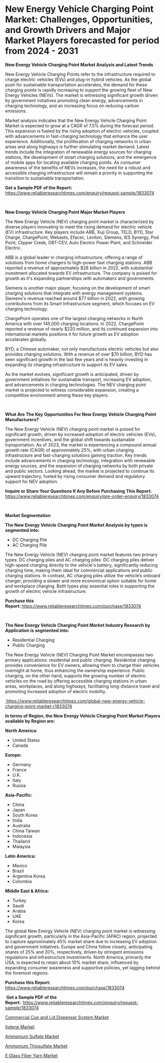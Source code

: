 <p><h1>New Energy Vehicle Charging Point Market: Challenges, Opportunities, and Growth Drivers and Major Market Players forecasted for period from 2024 - 2031</h1></p><p><strong>New Energy Vehicle Charging Point Market Analysis and Latest Trends</strong></p>
<p><p>New Energy Vehicle Charging Points refer to the infrastructure required to charge electric vehicles (EVs) and plug-in hybrid vehicles. As the global push for sustainable transportation accelerates, the demand for these charging points is rapidly increasing to support the growing fleet of New Energy Vehicles (NEVs). The market is witnessing significant growth driven by government initiatives promoting clean energy, advancements in charging technology, and an increasing focus on reducing carbon emissions.</p><p>Market analysis indicates that the New Energy Vehicle Charging Point Market is expected to grow at a CAGR of 7.5% during the forecast period. This expansion is fueled by the rising adoption of electric vehicles, coupled with advancements in fast-charging technology that enhance the user experience. Additionally, the proliferation of charging networks in urban areas and along highways is further stimulating market demand. Latest trends include the integration of renewable energy sources for charging stations, the development of smart charging solutions, and the emergence of mobile apps for locating available charging points. As consumer awareness of the benefits of NEVs increases, the need for a robust and accessible charging infrastructure will remain a priority in supporting the transition to sustainable transportation.</p></p>
<p><strong>Get a Sample PDF of the Report:&nbsp;</strong> <a href="https://www.reliableresearchtimes.com/enquiry/request-sample/1833074?utm_campaign=1287&utm_medium=2&utm_source=Github&utm_content=ia&utm_term=17102024&utm_id=new-energy-vehicle-charging-point">https://www.reliableresearchtimes.com/enquiry/request-sample/1833074</a></p>
<p>&nbsp;</p>
<p><strong>New Energy Vehicle Charging Point Major Market Players</strong></p>
<p><p>The New Energy Vehicle (NEV) charging point market is characterized by diverse players innovating to meet the rising demand for electric vehicle (EV) infrastructure. Key players include ABB, Xuji Group, TELD, BYD, Star Charge, ChargePoint, Webasto, Efacec, Leviton, Siemens, IES Synergy, Pod Point, Clipper Creek, DBT-CEV, Auto Electric Power Plant, and Schneider Electric.</p><p>ABB is a global leader in charging infrastructure, offering a range of solutions from home chargers to high-power fast charging stations. ABB reported a revenue of approximately $28 billion in 2022, with substantial investment allocated towards EV infrastructure. The company is poised for growth as it's expanding partnerships with automakers and governments.</p><p>Siemens is another major player, focusing on the development of smart charging solutions that integrate with energy management systems. Siemens's revenue reached around $77 billion in 2022, with growing contributions from its Smart Infrastructure segment, which focuses on EV charging technology.</p><p>ChargePoint operates one of the largest charging networks in North America with over 145,000 charging locations. In 2022, ChargePoint reported a revenue of nearly $220 million, and its continued expansion into international markets positions it for future growth as EV adoption accelerates globally.</p><p>BYD, a Chinese automaker, not only manufactures electric vehicles but also provides charging solutions. With a revenue of over $70 billion, BYD has seen significant growth in the last few years and is heavily investing in expanding its charging infrastructure to support its EV sales.</p><p>As the market evolves, significant growth is anticipated, driven by government initiatives for sustainable transport, increasing EV adoption, and advancements in charging technologies. The NEV charging point market is projected to witness considerable expansion, creating a competitive environment among these key players.</p></p>
<p>&nbsp;</p>
<p><strong>What Are The Key Opportunities For New Energy Vehicle Charging Point Manufacturers?</strong></p>
<p><p>The New Energy Vehicle (NEV) charging point market is poised for significant growth, driven by increased adoption of electric vehicles (EVs), government incentives, and the global shift towards sustainable transportation. As of 2023, the market is experiencing a compound annual growth rate (CAGR) of approximately 25%, with urban charging infrastructure and fast-charging solutions gaining traction. Key trends include advancements in charging technology, integration with renewable energy sources, and the expansion of charging networks by both private and public sectors. Looking ahead, the market is projected to continue its upward trajectory, fueled by rising consumer demand and regulatory support for NEV adoption.</p></p>
<p><strong>Inquire or Share Your Questions If Any Before Purchasing This Report:</strong> <a href="https://www.reliableresearchtimes.com/enquiry/pre-order-enquiry/1833074?utm_campaign=1287&utm_medium=2&utm_source=Github&utm_content=ia&utm_term=17102024&utm_id=new-energy-vehicle-charging-point">https://www.reliableresearchtimes.com/enquiry/pre-order-enquiry/1833074</a></p>
<p>&nbsp;</p>
<p><strong>Market Segmentation</strong></p>
<p><strong>The New Energy Vehicle Charging Point Market Analysis by types is segmented into:</strong></p>
<p><ul><li>DC Charging Pile</li><li>AC Charging Pile</li></ul></p>
<p><p>The New Energy Vehicle (NEV) charging point market features two primary types: DC charging piles and AC charging piles. DC charging piles deliver high-speed charging directly to the vehicle's battery, significantly reducing charging time, making them ideal for commercial applications and public charging stations. In contrast, AC charging piles utilize the vehicle’s onboard charger, providing a slower and more economical option suitable for home and workplace charging. Both types play essential roles in supporting the growth of electric vehicle infrastructure.</p></p>
<p><strong>Purchase this Report:&nbsp;</strong><a href="https://www.reliableresearchtimes.com/purchase/1833074?utm_campaign=1287&utm_medium=2&utm_source=Github&utm_content=ia&utm_term=17102024&utm_id=new-energy-vehicle-charging-point">https://www.reliableresearchtimes.com/purchase/1833074</a></p>
<p>&nbsp;</p>
<p><strong>The New Energy Vehicle Charging Point Market Industry Research by Application is segmented into:</strong></p>
<p><ul><li>Residential Charging</li><li>Public Charging</li></ul></p>
<p><p>The New Energy Vehicle (NEV) Charging Point Market encompasses two primary applications: residential and public charging. Residential charging provides convenience for EV owners, allowing them to charge their vehicles overnight at home, thus enhancing the ownership experience. Public charging, on the other hand, supports the growing number of electric vehicles on the road by offering accessible charging stations in urban areas, workplaces, and along highways, facilitating long-distance travel and promoting increased adoption of electric mobility.</p></p>
<p><a href="https://www.reliableresearchtimes.com/global-new-energy-vehicle-charging-point-market-r1833074?utm_campaign=1287&utm_medium=2&utm_source=Github&utm_content=ia&utm_term=17102024&utm_id=new-energy-vehicle-charging-point">&nbsp;https://www.reliableresearchtimes.com/global-new-energy-vehicle-charging-point-market-r1833074</a></p>
<p><strong>In terms of Region, the New Energy Vehicle Charging Point Market Players available by Region are:</strong></p>
<p>
    <p> <strong> North America: </strong>
        <ul>
            <li>United States</li>
            <li>Canada</li>
        </ul>
        </p> 
    <p> <strong> Europe: </strong>
        <ul>
            <li>Germany</li>
            <li>France</li>
            <li>U.K.</li>
            <li>Italy</li>
            <li>Russia</li>
        </ul>
        </p> 
    <p> <strong> Asia-Pacific: </strong>
        <ul>
            <li>China</li>
            <li>Japan</li>
            <li>South Korea</li>
            <li>India</li>
            <li>Australia</li>
            <li>China Taiwan</li>
            <li>Indonesia</li>
            <li>Thailand</li>
            <li>Malaysia</li>
        </ul>
        </p> 
    <p> <strong> Latin America: </strong>
        <ul>
            <li>Mexico</li>
            <li>Brazil</li>
            <li>Argentina Korea</li>
            <li>Colombia</li>
        </ul>
        </p> 
    <p> <strong> Middle East & Africa: </strong>
        <ul>
            <li>Turkey</li>
            <li>Saudi</li>
            <li>Arabia</li>
            <li>UAE</li>
            <li>Korea</li>
        </ul>
    </p>
    </p>
<p><p>The global New Energy Vehicle (NEV) charging point market is witnessing significant growth, particularly in the Asia-Pacific (APAC) region, projected to capture approximately 45% market share due to increasing EV adoption and government initiatives. Europe and China follow closely, anticipating shares of 25% and 20%, respectively, driven by stringent emissions regulations and infrastructure investments. North America, primarily the USA, is expected to retain about 10% market share, influenced by expanding consumer awareness and supportive policies, yet lagging behind the foremost regions.</p></p>
<p><strong>Purchase this Report: </strong><a href="https://www.reliableresearchtimes.com/purchase/1833074?utm_campaign=1287&utm_medium=2&utm_source=Github&utm_content=ia&utm_term=17102024&utm_id=new-energy-vehicle-charging-point">https://www.reliableresearchtimes.com/purchase/1833074</a></p>
<p>&nbsp;<strong>Get a Sample PDF of the Report:&nbsp;&nbsp;</strong><a href="https://www.reliableresearchtimes.com/enquiry/request-sample/1833074?utm_campaign=1287&utm_medium=2&utm_source=Github&utm_content=ia&utm_term=17102024&utm_id=new-energy-vehicle-charging-point">https://www.reliableresearchtimes.com/enquiry/request-sample/1833074</a></p>
<p><strong></strong></p>
<p><p><a href="https://github.com/julyju69/Market-Research-Report-List-5/blob/main/commercial-cup-and-lid-dispenser-system-market.md?utm_campaign=1287&utm_medium=2&utm_source=Github&utm_content=ia&utm_term=17102024&utm_id=new-energy-vehicle-charging-point">Commercial Cup and Lid Dispenser System Market</a></p><p><a href="https://www.linkedin.com/pulse/indene-market-forecasts-trends-impact-analysis-2024-2031-tyiwe?utm_campaign=1287&utm_medium=2&utm_source=Github&utm_content=ia&utm_term=17102024&utm_id=new-energy-vehicle-charging-point">Indene Market</a></p><p><a href="https://www.linkedin.com/pulse/future-ready-strategic-insights-global-ammonium-sulfate-flsne?utm_campaign=1287&utm_medium=2&utm_source=Github&utm_content=ia&utm_term=17102024&utm_id=new-energy-vehicle-charging-point">Ammonium Sulfate Market</a></p><p><a href="https://www.linkedin.com/pulse/global-ammonium-thiosulfate-market-forecast-2024-2031-trends-n9qze?utm_campaign=1287&utm_medium=2&utm_source=Github&utm_content=ia&utm_term=17102024&utm_id=new-energy-vehicle-charging-point">Ammonium Thiosulfate Market</a></p><p><a href="https://www.linkedin.com/pulse/e-glass-fiber-yarn-market-evolution-regional-adaptations-innovation-zjy5e?utm_campaign=1287&utm_medium=2&utm_source=Github&utm_content=ia&utm_term=17102024&utm_id=new-energy-vehicle-charging-point">E Glass Fiber Yarn Market</a></p></p>